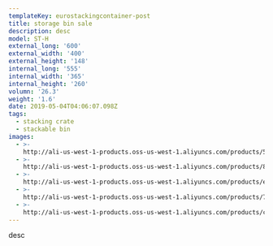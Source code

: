 ```yaml
---
templateKey: eurostackingcontainer-post
title: storage bin sale
description: desc
model: ST-H
external_long: '600'
external_width: '400'
external_height: '148'
internal_long: '555'
internal_width: '365'
internal_height: '260'
volumn: '26.3'
weight: '1.6'
date: 2019-05-04T04:06:07.098Z
tags:
  - stacking crate
  - stackable bin
images:
  - >-
    http://ali-us-west-1-products.oss-us-west-1.aliyuncs.com/products/519288b834b64774b77722f1cc57e158.jpg
  - >-
    http://ali-us-west-1-products.oss-us-west-1.aliyuncs.com/products/8e571b42e10940879194efae87486d41.jpg
  - >-
    http://ali-us-west-1-products.oss-us-west-1.aliyuncs.com/products/e3c514af4e774ab3ad62da22342eb5f3.jpg
  - >-
    http://ali-us-west-1-products.oss-us-west-1.aliyuncs.com/products/7b1b3d1e452141998427774ef4697b6d.jpg
  - >-
    http://ali-us-west-1-products.oss-us-west-1.aliyuncs.com/products/cb1634f1bf244c4f9becc975e3985a98.jpg
---
```

desc
